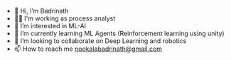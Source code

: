 - 👋 Hi, I’m Badrinath
- 👨‍💼 I'm working as process analyst 
- 👀 I’m interested in ML-AI  
- 🌱 I’m currently learning ML Agents (Reinforcement learning using unity)
- 💞️ I’m looking to collaborate on Deep Learning and robotics 
- 📫 How to reach me nookalabadrinath@gmail.com

<!---
NBadrinath/NBadrinath is a ✨ special ✨ repository because its `README.md` (this file) appears on your GitHub profile.
You can click the Preview link to take a look at your changes.
--->
